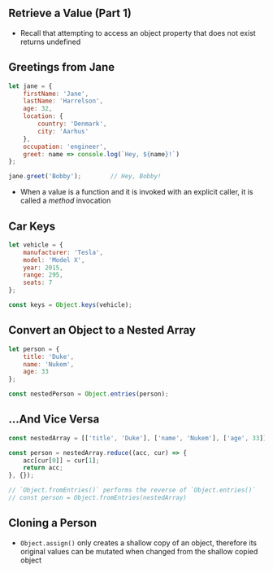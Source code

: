 ## Retrieve a Value (Part 1)
* Recall that attempting to access an object property that does not exist returns undefined

## Greetings from Jane
```js
let jane = {
	firstName: 'Jane',
	lastName: 'Harrelson',
	age: 32,
	location: {
		country: 'Denmark',
		city: 'Aarhus'
	},
	occupation: 'engineer',
	greet: name => console.log(`Hey, ${name}!`)
};

jane.greet('Bobby');		// Hey, Bobby!
```
* When a value is a function and it is invoked with an explicit caller, it is called a _method_ invocation

## Car Keys
```js
let vehicle = {
	manufacturer: 'Tesla',
	model: 'Model X',
	year: 2015,
	range: 295,
	seats: 7
};

const keys = Object.keys(vehicle);
```

## Convert an Object to a Nested Array
```js
let person = {
	title: 'Duke',
	name: 'Nukem',
	age: 33
};

const nestedPerson = Object.entries(person);
```

## ...And Vice Versa
```js
const nestedArray = [['title', 'Duke'], ['name', 'Nukem'], ['age', 33]];

const person = nestedArray.reduce((acc, cur) => {
	acc[cur[0]] = cur[1];
	return acc;
}, {});

// `Object.fromEntries()` performs the reverse of `Object.entries()`
// const person = Object.fromEntries(nestedArray)
```

## Cloning a Person
* `Object.assign()` only creates a shallow copy of an object, therefore its original values can be mutated when changed from the shallow copied object
